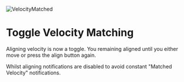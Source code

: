 ![VelocityMatched](https://user-images.githubusercontent.com/59376295/167295660-496dd703-2c7d-4c96-8415-8acbbf9daaf0.png)

# Toggle Velocity Matching

Aligning velocity is now a toggle.
You remaining aligned until you either move or press the align button again.

Whilst aligning notifications are disabled to avoid constant "Matched Velocity" notifications.

